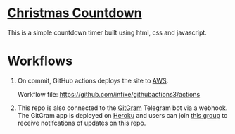 # <a href='http://infixe.click/countdown/' target="_blank">Christmas Countdown</a> 
 This is a simple countdown timer built using html, css and javascript.

# Workflows

1) On commit, GitHub actions deploys the site to <a href='https://githubactions3.s3.ap-southeast-1.amazonaws.com/index.html'>AWS</a>.

   Workflow file: https://github.com/infixe/githubactions3/actions

2) This repo is also connected to the <a href='https://github.com/infixe/GitGram'> GitGram</a> Telegram bot via a webhook. The GitGram app is deployed on <a href='https://gitupdates.herokuapp.com/'>Heroku</a> and users can join <a href='https://t.me/+Q_W584iiPGYwNjZl'> this group</a> to receive notifcations of updates on this repo. 

  
